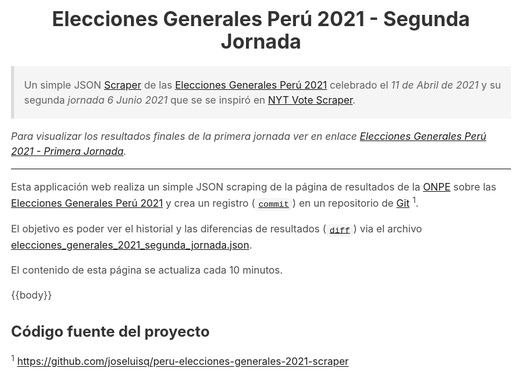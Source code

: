 <!DOCTYPE html>
<html lang="es">
<head>
    <meta http-equiv="X-UA-Compatible" content="IE=edge">
    <meta name="viewport" content="width=device-width, initial-scale=1">
    <meta name="description" content="Un JSON Scraper de las Elecciones Generales Perú 2021">
    <meta charset="UTF-8">
    <title>Elecciones Generales 2021</title>
    <style>
        html {
            background-color: #fff;
            font-size: 16px;
            -moz-osx-font-smoothing: grayscale;
            -webkit-font-smoothing: antialiased;
            min-width: 300px;
            overflow-x: hidden;
            overflow-y: scroll;
            text-rendering: optimizeLegibility;
            -webkit-text-size-adjust: 100%;
            -moz-text-size-adjust: 100%;
            text-size-adjust: 100%;
        }
        body {
            font-family: -apple-system,BlinkMacSystemFont,Segoe UI,Helvetica,Arial,sans-serif,Apple Color Emoji,Segoe UI Emoji;
            max-width: 50rem;
            padding: 1rem;
            margin: 0 auto;
            color: #4a4a4a;
            font-size: 1rem;
            font-weight: 400;
            line-height: 1.5;
        }
        table {
            width: 100%;
            border-collapse: collapse;
            border-spacing: 0;
        }
        table td,
        table th {
            border: 1px solid #dbdbdb;
            border-width: 0 0 1px;
            padding: .5rem .75rem;
            vertical-align: top;
            border-width: 1px;
        }
        table td {
            text-align: right;
        }
        table thead th {
            background-color: #f5f5f5;
        }
        .table-default table td {
            color: #7b7b7b;
        }
        .table-default table td:first-child {
            text-align: left;
        }
        .table-default table tr:nth-child(1) td,
        .table-default table tr:nth-child(2) td {
            color: #4a4a4a;
        }
        .table-default table tr:nth-child(2) td {
            border-bottom-width: 2px;
        }
        h1 {
            margin-top: 0;
            text-align: center;
        }
        h1,h2,h3 {
            color: #333;
            line-height: 1.125;
        }
        blockquote {
            background-color: #f5f5f5;
            border-left: 5px solid #dbdbdb;
            padding: 0.1rem 1rem;
            margin: 0;
        }
        ul {
            padding-left: 2rem;
        }
        code, pre {
            padding: .2em .4em;
            margin: 0;
            font-size: 85%;
            background-color: #f5f5f5;
            border-radius: 6px;
            font-family: SFMono-Regular,Consolas,Liberation Mono,Menlo,monospace;
        }
        @media only screen and (max-width: 600px) {
            table td,
            table th {
                font-size: small;
            }
        }
    </style>
</head>
<body>

# Elecciones Generales Perú 2021 - Segunda Jornada

> Un simple JSON [Scraper](https://es.wikipedia.org/wiki/Web_scraping) de las [Elecciones Generales Perú 2021](https://www.resultados.eleccionesgenerales2021.pe/EG2021/EleccionesPresidenciales/RePres/T) celebrado el _11 de Abril de 2021_ y su segunda _jornada 6 Junio 2021_ que se se inspiró en [NYT Vote Scraper](https://github.com/alex/nyt-2020-election-scraper).

_Para visualizar los resultados finales de la primera jornada ver en enlace [Elecciones Generales Perú 2021 - Primera Jornada](https://joseluisq.github.io/peru-elecciones-generales-2021-scraper/elecciones_generales_2021.html)._

---

Esta applicación web realiza un simple JSON scraping de la página de resultados de la [ONPE](https://www.onpe.gob.pe/) sobre las [Elecciones Generales Perú 2021](https://www.resultadossep.eleccionesgenerales2021.pe/SEP2021/ResumenGeneral/10/T) y crea un registro ([`commit`](https://git-scm.com/docs/git-commit)) en un repositorio de [Git](https://git-scm.com/) <sup>1</sup>.

El objetivo es poder ver el historial y las diferencias de resultados ([`diff`](https://git-scm.com/docs/git-diff)) via el archivo [elecciones_generales_2021_segunda_jornada.json](https://github.com/joseluisq/peru-elecciones-generales-2021-scraper/blob/master/elecciones_generales_2021_segunda_jornada.json).

El contenido de esta página se actualiza cada 10 minutos.

{{body}}

## Código fuente del proyecto

<sup>1</sup> https://github.com/joseluisq/peru-elecciones-generales-2021-scraper

</body>
</html>
